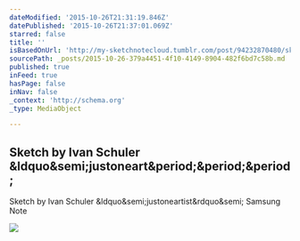 ```yaml
---
dateModified: '2015-10-26T21:31:19.846Z'
datePublished: '2015-10-26T21:37:01.069Z'
starred: false
title: ''
isBasedOnUrl: 'http://my-sketchnotecloud.tumblr.com/post/94232870480/sketch-by-ivan-schuler-justoneartist-samsung'
sourcePath: _posts/2015-10-26-379a4451-4f10-4149-8904-482f6bd7c58b.md
published: true
inFeed: true
hasPage: false
inNav: false
_context: 'http://schema.org'
_type: MediaObject

---
```

<article style=""><h1>Sketch by Ivan Schuler &amp;ldquo&amp;semi;justoneart&amp;period;&amp;period;&amp;period;</h1><p>Sketch by Ivan Schuler &amp;ldquo&amp;semi;justoneartist&amp;rdquo&amp;semi; Samsung Note</p><img src="http://40.media.tumblr.com/ed7fb47d14694c17f4ffaa1b6f85c4e9/tumblr_na14qfv7l01rpz8n2o1_1280.jpg" /></article>